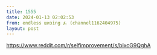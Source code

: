 ```yaml
---
title: 1555
date: 2024-01-13 02:02:53
from: endless шизing ⍼ (channel1162404975)
layout: post
---
```


<https://www.reddit.com/r/selfimprovement/s/blxcG9QghA>
